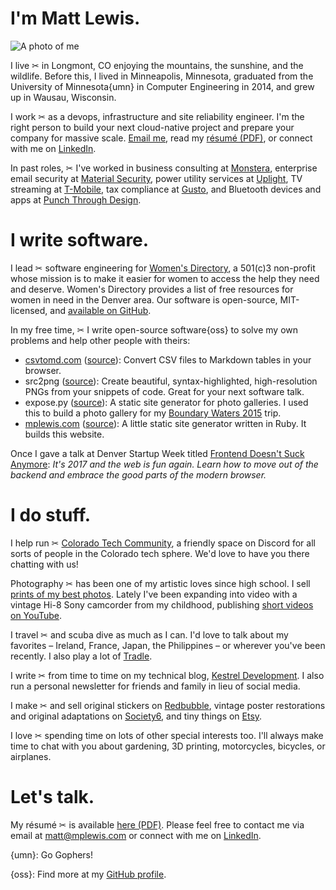<div class="intro">
<h1>I'm Matt Lewis.</h1>
<img src="avatar.jpg" title="A photo of me" class="avatar">
</div>

I live ✂ in Longmont, CO enjoying the mountains, the sunshine, and the wildlife.
Before this, I lived in Minneapolis, Minnesota, graduated from the University of
Minnesota{umn} in Computer Engineering in 2014, and grew up in Wausau,
Wisconsin.

I work ✂ as a devops, infrastructure and site reliability engineer. I'm the
right person to build your next cloud-native project and prepare your company
for massive scale. [Email me](mailto:matt@mplewis.com), read my
[résumé (PDF)](resume.pdf), or connect with me on
[LinkedIn](https://linkedin.com/in/mpvlewis).

In past roles, ✂ I've worked in business consulting at
[Monstera](https://monstera.dev), enterprise email security at
[Material Security](https://material.security), power utility services at
[Uplight](https://uplight.com), TV streaming at
[T-Mobile](https://t-mobile.com), tax compliance at [Gusto](https://gusto.com),
and Bluetooth devices and apps at
[Punch Through Design](https://punchthrough.com).

# I write software.

I lead ✂ software engineering for
[Women's Directory](https://womensdirectory.org), a 501(c)3 non-profit whose
mission is to make it easier for women to access the help they need and deserve.
Women's Directory provides a list of free resources for women in need in the
Denver area. Our software is open-source, MIT-licensed, and
[available on GitHub](https://github.com/Womens-Directory/womens-directory).

In my free time, ✂ I write open-source software{oss} to solve my own problems
and help other people with theirs:

- [csvtomd.com](https://csvtomd.com)
  ([source](https://github.com/mplewis/csvtomd-web)): Convert CSV files to
  Markdown tables in your browser.
- src2png ([source](https://github.com/mplewis/src2png)): Create beautiful,
  syntax-highlighted, high-resolution PNGs from your snippets of code. Great for
  your next software talk.
- expose.py ([source](https://github.com/mplewis/expose.py)): A static site
  generator for photo galleries. I used this to build a photo gallery for my
  [Boundary Waters 2015](bwca_2015) trip.
- [mplewis.com](https://mplewis.com)
  ([source](https://github.com/mplewis/mplewis.com)): A little static site
  generator written in Ruby. It builds this website.

Once I gave a talk at Denver Startup Week titled
[Frontend Doesn't Suck Anymore](/talks/fdsa): _It's 2017 and the web is fun
again. Learn how to move out of the backend and embrace the good parts of the
modern browser._

# I do stuff.

I help run ✂ [Colorado Tech Community](https://coloradotech.community/), a
friendly space on Discord for all sorts of people in the Colorado tech sphere.
We'd love to have you there chatting with us!

Photography ✂ has been one of my artistic loves since high school. I sell
[prints of my best photos](https://photos.mplewis.com). Lately I've been
expanding into video with a vintage Hi-8 Sony camcorder from my childhood,
publishing
[short videos on YouTube](https://www.youtube.com/channel/UCtQB9HNAkJ-oTSjU6x462dA).

I travel ✂ and scuba dive as much as I can. I'd love to talk about my favorites
– Ireland, France, Japan, the Philippines – or wherever you've been recently. I
also play a lot of [Tradle](https://oec.world/en/tradle/).

I write ✂ from time to time on my technical blog,
[Kestrel Development](https://kesdev.com). I also run a personal newsletter for
friends and family in lieu of social media.

I make ✂ and sell original stickers on
[Redbubble](https://www.redbubble.com/people/mplewis/shop), vintage poster
restorations and original adaptations on
[Society6](https://society6.com/mpvlewis), and tiny things on
[Etsy](https://www.etsy.com/shop/CorvidDesignStudio).

I love ✂ spending time on lots of other special interests too. I'll always make
time to chat with you about gardening, 3D printing, motorcycles, bicycles, or
airplanes.

# Let's talk.

My résumé ✂ is available [here (PDF)](resume.pdf). Please feel free to contact
me via email at [matt@mplewis.com](mailto:matt@mplewis.com) or connect with me
on [LinkedIn](https://linkedin.com/in/mpvlewis).

{umn}: Go Gophers!

{oss}: Find more at my [GitHub profile](https://github.com/mplewis).
